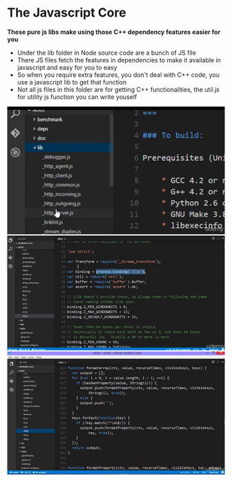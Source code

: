 # The Javascript Core

**These pure js libs make using those C++ dependency features easier for you**

+ Under the lib folder in Node source code are a bunch of JS file
+ There JS files fetch the features in dependencies to make it available in javascript and easy for you to easy
+ So when you require extra features, you don't deal with C++ code, you use a javascript lib to get that function
+ Not all js files in this folder are for getting C++ functionalities, the util.js for utility js function you can write youself

![Core JS lib](../imgs/corejslib.png)
![JS library for getting C++ features](../imgs/jsfilegettingCfeature.png)
![JS library utility](../imgs/jslib-utility.png)
